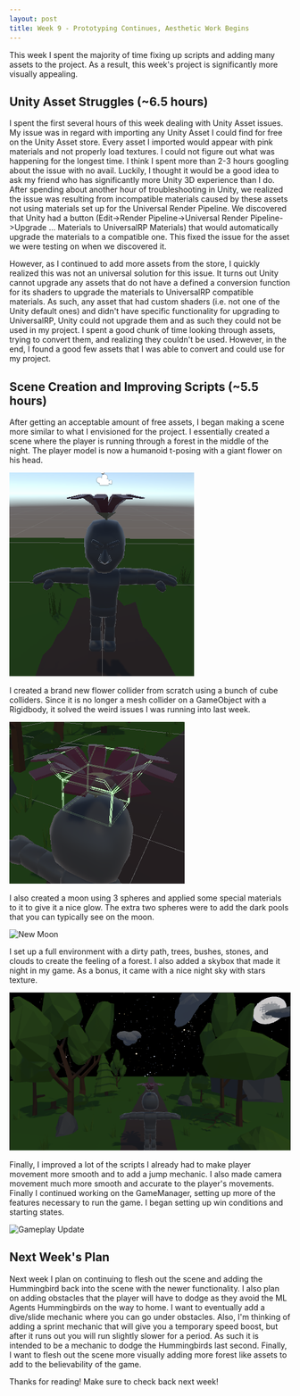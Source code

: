 ```yaml
---
layout: post
title: Week 9 - Prototyping Continues, Aesthetic Work Begins
---
```


This week I spent the majority of time fixing up scripts and adding many assets to the project. As a result, this week's project is significantly more visually appealing. 

## Unity Asset Struggles (~6.5 hours)

I spent the first several hours of this week dealing with Unity Asset issues. My issue was in regard with importing any Unity Asset I could find for free on the Unity Asset store. Every asset I imported would appear with pink materials and not properly load textures. I could not figure out what was happening for the longest time. I think I spent more than 2-3 hours googling about the issue with no avail. Luckily, I thought it would be a good idea to ask my friend who has significantly more Unity 3D experience than I do. After spending about another hour of troubleshooting in Unity, we realized the issue was resulting from incompatible materials caused by these assets not using materials set up for the Universal Render Pipeline. We discovered that Unity had a button (Edit->Render Pipeline->Universal Render Pipeline->Upgrade ... Materials to UniversalRP Materials) that would automatically upgrade the materials to a compatible one. This fixed the issue for the asset we were testing on when we discovered it. 

However, as I continued to add more assets from the store, I quickly realized this was not an universal solution for this issue. It turns out Unity cannot upgrade any assets that do not have a defined a conversion function for its shaders to upgrade the materials to UniversalRP compatible materials. As such, any asset that had custom shaders (i.e. not one of the Unity default ones) and didn't have specific functionality for upgrading to UniversalRP, Unity could not upgrade them and as such they could not be used in my project. I spent a good chunk of time looking through assets, trying to convert them, and realizing they couldn't be used. However, in the end, I found a good few assets that I was able to convert and could use for my project.  

## Scene Creation and Improving Scripts (~5.5 hours)

After getting an acceptable amount of free assets, I began making a scene more similar to what I envisioned for the project. I essentially created a scene where the player is running through a forest in the middle of the night. The player model is now a humanoid t-posing with a giant flower on his head. 

![New Player Model](/resources/new-player-model.PNG "New Player Model")

I created a brand new flower collider from scratch using a bunch of cube colliders. Since it is no longer a mesh collider on a GameObject with a Rigidbody, it solved the weird issues I was running into last week.

![New Flower Collider](/resources/new-flower-collider.PNG "New Flower Collider")

I also created a moon using 3 spheres and applied some special materials to it to give it a nice glow. The extra two spheres were to add the dark pools that you can typically see on the moon. 

![New Moon](/resources/new-moon.gif "New Moon")

I set up a full environment with a dirty path, trees, bushes, stones, and clouds to create the feeling of a forest. I also added a skybox that made it night in my game. As a bonus, it came with a nice night sky with stars texture. 

![New Game Scene](/resources/alpha-2-scene.PNG "New Game Scene")

Finally, I improved a lot of the scripts I already had to make player movement more smooth and to add a jump mechanic. I also made camera movement much more smooth and accurate to the player's movements. Finally I continued working on the GameManager, setting up more of the features necessary to run the game. I began setting up win conditions and starting states.

![Gameplay Update](/resources/alpha-2-basic.gif "Gameplay Update")

## Next Week's Plan

Next week I plan on continuing to flesh out the scene and adding the Hummingbird back into the scene with the newer functionality. I also plan on adding obstacles that the player will have to dodge as they avoid the ML Agents Hummingbirds on the way to home. I want to eventually add a dive/slide mechanic where you can go under obstacles. Also, I'm thinking of adding a sprint mechanic that will give you a temporary speed boost, but after it runs out you will run slightly slower for a period. As such it is intended to be a mechanic to dodge the Hummingbirds last second. Finally, I want to flesh out the scene more visually adding more forest like assets to add to the believability of the game. 

Thanks for reading! Make sure to check back next week!
